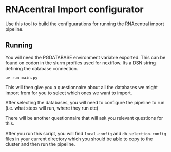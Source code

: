 # RNAcentral Import configurator

Use this tool to build the configuurations for running the RNAcentral import pipeline.

## Running

You will need the PGDATABASE environment variable exported. This can be found on codon in the slurm profiles used for nextflow. Its a DSN string defining the database connection.

`uv run main.py`

This will then give you a questionnaire about all the databases we might import from for you to select which ones we want to import. 

After selecting the databases, you will need to configure the pipeline to run (i.e. what steps will run, where they run etc)

There will be another questionnaire that will ask you relevant questions for this.

After you run this script, you will find `local.config` and `db_selection.config` files in your current directory which you should be able to copy to the cluster and then run the pipeline.